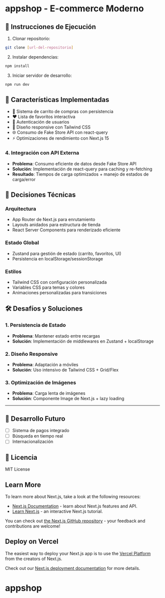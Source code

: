 # appshop - E-commerce Moderno

## 🚀 Instrucciones de Ejecución

1. Clonar repositorio:
```bash
git clone [url-del-repositorio]
```
2. Instalar dependencias:
```bash
npm install
```
3. Iniciar servidor de desarrollo:
```bash
npm run dev
```

## 🌟 Características Implementadas
- 🛒 Sistema de carrito de compras con persistencia
- ❤️ Lista de favoritos interactiva
- 🔐 Autenticación de usuarios
- 🎨 Diseño responsive con Tailwind CSS
- 🌐 Consumo de Fake Store API con react-query
- ⚡ Optimizaciones de rendimiento con Next.js 15

### 4. Integración con API Externa
- **Problema**: Consumo eficiente de datos desde Fake Store API
- **Solución**: Implementación de react-query para caching y re-fetching
- **Resultado**: Tiempos de carga optimizados + manejo de estados de carga/error

## 🧠 Decisiones Técnicas
### Arquitectura
- App Router de Next.js para enrutamiento
- Layouts anidados para estructura de tienda
- React Server Components para renderizado eficiente

### Estado Global
- Zustand para gestión de estado (carrito, favoritos, UI)
- Persistencia en localStorage/sessionStorage

### Estilos
- Tailwind CSS con configuración personalizada
- Variables CSS para temas y colores
- Animaciones personalizadas para transiciones

## 🛠 Desafíos y Soluciones
### 1. Persistencia de Estado
- **Problema**: Mantener estado entre recargas
- **Solución**: Implementación de middlewares en Zustand + localStorage

### 2. Diseño Responsive
- **Problema**: Adaptación a móviles
- **Solución**: Uso intensivo de Tailwind CSS + Grid/Flex

### 3. Optimización de Imágenes
- **Problema**: Carga lenta de imágenes
- **Solución**: Componente Image de Next.js + lazy loading

---

## 🚧 Desarrollo Futuro
- [ ] Sistema de pagos integrado
- [ ] Búsqueda en tiempo real
- [ ] Internacionalización

## 📄 Licencia
MIT License

## Learn More

To learn more about Next.js, take a look at the following resources:

- [Next.js Documentation](https://nextjs.org/docs) - learn about Next.js features and API.
- [Learn Next.js](https://nextjs.org/learn) - an interactive Next.js tutorial.

You can check out [the Next.js GitHub repository](https://github.com/vercel/next.js) - your feedback and contributions are welcome!

## Deploy on Vercel

The easiest way to deploy your Next.js app is to use the [Vercel Platform](https://vercel.com/new?utm_medium=default-template&filter=next.js&utm_source=create-next-app&utm_campaign=create-next-app-readme) from the creators of Next.js.

Check out our [Next.js deployment documentation](https://nextjs.org/docs/app/building-your-application/deploying) for more details.
# appshop
